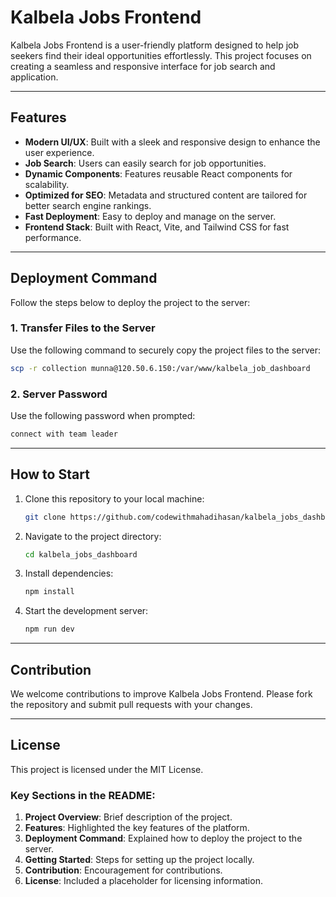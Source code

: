 
# Kalbela Jobs Frontend

Kalbela Jobs Frontend is a user-friendly platform designed to help job seekers find their ideal opportunities effortlessly. This project focuses on creating a seamless and responsive interface for job search and application.

---

## Features

- **Modern UI/UX**: Built with a sleek and responsive design to enhance the user experience.
- **Job Search**: Users can easily search for job opportunities.
- **Dynamic Components**: Features reusable React components for scalability.
- **Optimized for SEO**: Metadata and structured content are tailored for better search engine rankings.
- **Fast Deployment**: Easy to deploy and manage on the server.
- **Frontend Stack**: Built with React, Vite, and Tailwind CSS for fast performance.

---

## Deployment Command

Follow the steps below to deploy the project to the server:

### 1. Transfer Files to the Server
Use the following command to securely copy the project files to the server:

```bash
scp -r collection munna@120.50.6.150:/var/www/kalbela_job_dashboard
```

### 2. Server Password

Use the following password when prompted:

```bash
connect with team leader
```

---

## How to Start

1. Clone this repository to your local machine:

   ```bash
   git clone https://github.com/codewithmahadihasan/kalbela_jobs_dashboard.git
   ```

2. Navigate to the project directory:

   ```bash
   cd kalbela_jobs_dashboard
   ```

3. Install dependencies:

   ```bash
   npm install
   ```

4. Start the development server:

   ```bash
   npm run dev
   ```

---

## Contribution

We welcome contributions to improve Kalbela Jobs Frontend. Please fork the repository and submit pull requests with your changes.

---

## License

This project is licensed under the MIT License.



### Key Sections in the README:
1. **Project Overview**: Brief description of the project.
2. **Features**: Highlighted the key features of the platform.
3. **Deployment Command**: Explained how to deploy the project to the server.
4. **Getting Started**: Steps for setting up the project locally.
5. **Contribution**: Encouragement for contributions.
6. **License**: Included a placeholder for licensing information.
